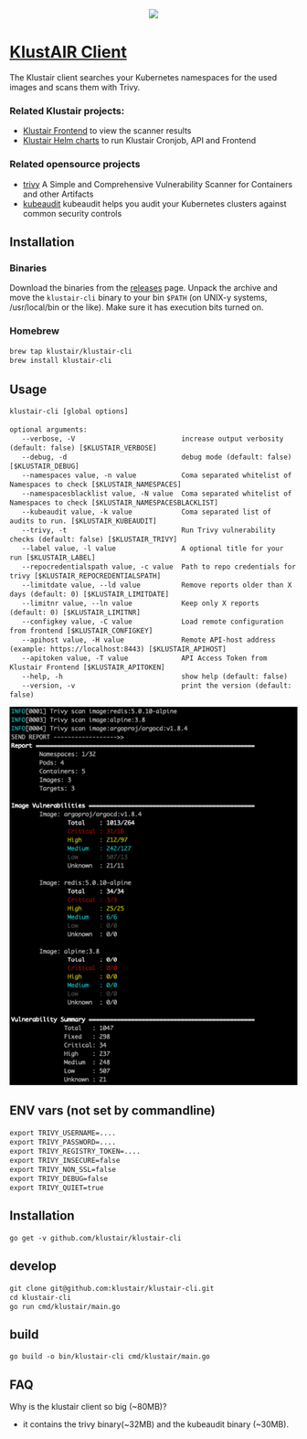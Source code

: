 <p align="center"><img src="https://raw.githubusercontent.com/mms-gianni/klustair-frontend/master/docs/img/klustair.png" width="200"></p>

# <a href='https://github.com/mms-gianni/klustair'>KlustAIR Client</a>
The Klustair client searches your Kubernetes namespaces for the used images and scans them with Trivy.

### Related Klustair projects: 
- <a href="https://github.com/mms-gianni/klustair-frontend">Klustair Frontend</a> to view the scanner results
- <a href="https://github.com/mms-gianni/klustair-helm">Klustair Helm charts</a> to run Klustair Cronjob, API and Frontend

### Related opensource projects
- <a href="https://github.com/aquasecurity/trivy">trivy</a> A Simple and Comprehensive Vulnerability Scanner for Containers and other Artifacts
- <a href="https://github.com/Shopify/kubeaudit">kubeaudit</a> kubeaudit helps you audit your Kubernetes clusters against common security controls

## Installation 
### Binaries
Download the binaries from the [releases](https://github.com/klustair/klustair-cli/releases) page.
Unpack the archive and move the `klustair-cli` binary to your bin `$PATH` (on UNIX-y systems, /usr/local/bin or the like). Make sure it has execution bits turned on.

### Homebrew
```bash
brew tap klustair/klustair-cli 
brew install klustair-cli
```
## Usage
```
klustair-cli [global options]

optional arguments:
   --verbose, -V                          increase output verbosity (default: false) [$KLUSTAIR_VERBOSE]
   --debug, -d                            debug mode (default: false) [$KLUSTAIR_DEBUG]
   --namespaces value, -n value           Coma separated whitelist of Namespaces to check [$KLUSTAIR_NAMESPACES]
   --namespacesblacklist value, -N value  Coma separated whitelist of Namespaces to check [$KLUSTAIR_NAMESPACESBLACKLIST]
   --kubeaudit value, -k value            Coma separated list of audits to run. [$KLUSTAIR_KUBEAUDIT]
   --trivy, -t                            Run Trivy vulnerability checks (default: false) [$KLUSTAIR_TRIVY]
   --label value, -l value                A optional title for your run [$KLUSTAIR_LABEL]
   --repocredentialspath value, -c value  Path to repo credentials for trivy [$KLUSTAIR_REPOCREDENTIALSPATH]
   --limitdate value, --ld value          Remove reports older than X days (default: 0) [$KLUSTAIR_LIMITDATE]
   --limitnr value, --ln value            Keep only X reports (default: 0) [$KLUSTAIR_LIMITNR]
   --configkey value, -C value            Load remote configuration from frontend [$KLUSTAIR_CONFIGKEY]
   --apihost value, -H value              Remote API-host address (example: https://localhost:8443) [$KLUSTAIR_APIHOST]
   --apitoken value, -T value             API Access Token from Klustair Frontend [$KLUSTAIR_APITOKEN]
   --help, -h                             show help (default: false)
   --version, -v                          print the version (default: false)
```

![klustair cli output](docs/img/klustair-cli-screenshot.png)

## ENV vars (not set by commandline)
```
export TRIVY_USERNAME=....
export TRIVY_PASSWORD=....
export TRIVY_REGISTRY_TOKEN=....
export TRIVY_INSECURE=false
export TRIVY_NON_SSL=false
export TRIVY_DEBUG=false
export TRIVY_QUIET=true
```

## Installation
```
go get -v github.com/klustair/klustair-cli
```

## develop
```
git clone git@github.com:klustair/klustair-cli.git
cd klustair-cli
go run cmd/klustair/main.go
```

## build
```
go build -o bin/klustair-cli cmd/klustair/main.go
```

## FAQ
Why is the klustair client so big (~80MB)? 
 - it contains the trivy binary(~32MB) and the kubeaudit binary (~30MB).
 
